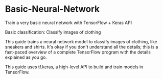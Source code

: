 # Basic-Neural-Network
Train a very basic neural network with TensorFlow + Keras API

Basic classification: Classify images of clothing

This guide trains a neural network model to classify images of clothing, like sneakers and shirts. It's okay if you don't understand all the details; this is a fast-paced overview of a complete TensorFlow program with the details explained as you go.

This guide uses tf.keras, a high-level API to build and train models in TensorFlow.
